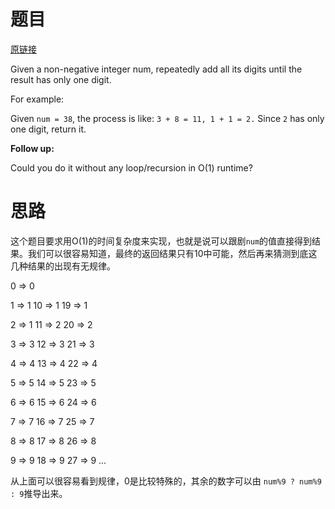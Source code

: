 # 题目

[原链接](https://leetcode.com/problems/add-digits/)

Given a non-negative integer num, repeatedly add all its digits until the result has only one digit.

For example:

Given `num = 38`, the process is like: `3 + 8 = 11, 1 + 1 = 2.` Since `2` has only one digit, return it.

**Follow up:**

Could you do it without any loop/recursion in O(1) runtime?


# 思路

这个题目要求用O(1)的时间复杂度来实现，也就是说可以跟剧`num`的值直接得到结果。我们可以很容易知道，最终的返回结果只有10中可能，然后再来猜测到底这几种结果的出现有无规律。

0 => 0

1 => 1 	 10 => 1 	 19 => 1

2 => 1 	 11 => 2 	 20 => 2

3 => 3 	 12 => 3 	 21 => 3

4 => 4 	 13 => 4 	 22 => 4

5 => 5 	 14 => 5 	 23 => 5

6 => 6 	 15 => 6 	 24 => 6

7 => 7 	 16 => 7 	 25 => 7

8 => 8 	 17 => 8 	 26 => 8

9 => 9 	 18 => 9 	 27 => 9 	 ...

从上面可以很容易看到规律，0是比较特殊的，其余的数字可以由 `num%9 ? num%9 : 9`推导出来。
